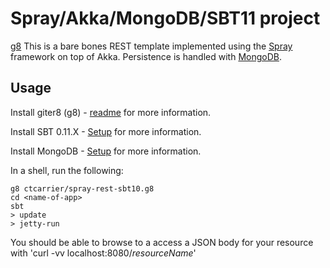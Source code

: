 # Spray/Akka/MongoDB/SBT11 project

[g8](http://github.com/n8han/giter8) This is a bare bones REST template implemented using the [Spray](http://spray.cc) framework on top of Akka.  Persistence is handled with [MongoDB](http://mongodb.com).

## Usage

Install giter8 (g8) - [readme](http://github.com/n8han/giter8#readme) for more information.

Install SBT 0.11.X - [Setup](https://github.com/harrah/xsbt/wiki/Setup) for more information.

Install MongoDB - [Setup](http://www.mongodb.org) for more information.

In a shell, run the following:

    g8 ctcarrier/spray-rest-sbt10.g8
    cd <name-of-app>
    sbt
    > update
    > jetty-run
    
You should be able to browse to a access a JSON body for your resource with 'curl -vv localhost:8080/$resourceName$'

